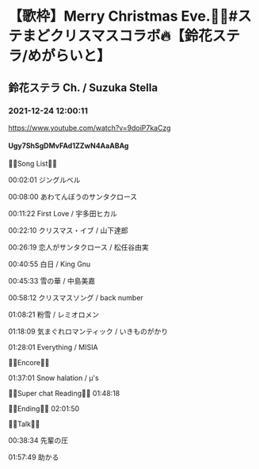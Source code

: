 # 【歌枠】Merry Christmas Eve.🎄🔔#ステまどクリスマスコラボ🔥【鈴花ステラ/めがらいと】
## 鈴花ステラ Ch. / Suzuka Stella
### 2021-12-24 12:00:11
https://www.youtube.com/watch?v=9doiP7kaCzg
#### Ugy7ShSgDMvFAd1ZZwN4AaABAg
🎄🔔Song List🐧🎄

00:02:01 ジングルベル

00:08:00 あわてんぼうのサンタクロース

00:11:22 First Love / 宇多田ヒカル

00:22:10 クリスマス・イブ / 山下達郎

00:26:19 恋人がサンタクロース / 松任谷由実

00:40:55 白日 / King Gnu

00:45:33 雪の華 / 中島美嘉

00:58:12 クリスマスソング / back number

01:08:21 粉雪 / レミオロメン

01:18:09 気まぐれロマンティック / いきものがかり

01:28:01 Everything / MISIA



🎄🔔Encore🐧🎄

01:37:01 Snow halation / μ's



🎄🔔Super chat Reading🐧🎄 01:48:18



🎄🔔Ending🐧🎄 02:01:50



🎄🔔Talk🐧🎄

00:38:34 ​先輩の圧

01:57:49 助かる

